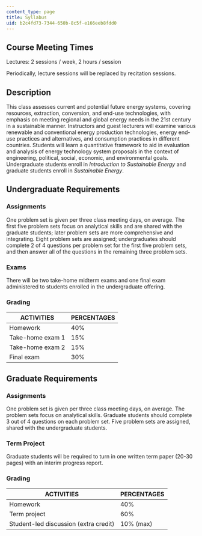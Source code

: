 ```yaml
---
content_type: page
title: Syllabus
uid: b2c4fd73-7344-650b-8c5f-e166eeb8fdd0
---
```


Course Meeting Times
--------------------

Lectures: 2 sessions / week, 2 hours / session

Periodically, lecture sessions will be replaced by recitation sessions.

Description
-----------

This class assesses current and potential future energy systems, covering resources, extraction, conversion, and end-use technologies, with emphasis on meeting regional and global energy needs in the 21st century in a sustainable manner. Instructors and guest lecturers will examine various renewable and conventional energy production technologies, energy end-use practices and alternatives, and consumption practices in different countries. Students will learn a quantitative framework to aid in evaluation and analysis of energy technology system proposals in the context of engineering, political, social, economic, and environmental goals. Undergraduate students enroll in _Introduction to Sustainable Energy_ and graduate students enroll in _Sustainable Energy_.

Undergraduate Requirements
--------------------------

### Assignments

One problem set is given per three class meeting days, on average. The first five problem sets focus on analytical skills and are shared with the graduate students; later problem sets are more comprehensive and integrating. Eight problem sets are assigned; undergraduates should complete 2 of 4 questions per problem set for the first five problem sets, and then answer all of the questions in the remaining three problem sets.

### Exams

There will be two take-home midterm exams and one final exam administered to students enrolled in the undergraduate offering.

### Grading

| ACTIVITIES | PERCENTAGES |
| --- | --- |
| Homework | 40% |
| Take-home exam 1 | 15% |
| Take-home exam 2 | 15% |
| Final exam | 30% 

Graduate Requirements
---------------------

### Assignments

One problem set is given per three class meeting days, on average. The problem sets focus on analytical skills. Graduate students should complete 3 out of 4 questions on each problem set. Five problem sets are assigned, shared with the undergraduate students.

### Term Project

Graduate students will be required to turn in one written term paper (20-30 pages) with an interim progress report.

### Grading

| ACTIVITIES | PERCENTAGES |
| --- | --- |
| Homework | 40% |
| Term project | 60% |
| Student-led discussion (extra credit) | 10% (max)